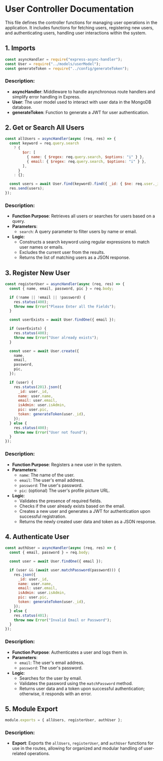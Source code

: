 
# User Controller Documentation

This file defines the controller functions for managing user operations in the application. It includes functions for fetching users, registering new users, and authenticating users, handling user interactions within the system.

## 1. Imports

```javascript
const asyncHandler = require("express-async-handler");
const User = require("../models/userModel");
const generateToken = require("../config/generateToken");
```

### Description:
- **asyncHandler**: Middleware to handle asynchronous route handlers and simplify error handling in Express.
- **User**: The user model used to interact with user data in the MongoDB database.
- **generateToken**: Function to generate a JWT for user authentication.

## 2. Get or Search All Users

```javascript
const allUsers = asyncHandler(async (req, res) => {
  const keyword = req.query.search
    ? {
        $or: [
          { name: { $regex: req.query.search, $options: "i" } },
          { email: { $regex: req.query.search, $options: "i" } },
        ],
      }
    : {};

  const users = await User.find(keyword).find({ _id: { $ne: req.user._id } });
  res.send(users);
});
```

### Description:
- **Function Purpose**: Retrieves all users or searches for users based on a query.
- **Parameters**:
  - `search`: A query parameter to filter users by name or email.
- **Logic**:
  - Constructs a search keyword using regular expressions to match user names or emails.
  - Excludes the current user from the results.
  - Returns the list of matching users as a JSON response.

## 3. Register New User

```javascript
const registerUser = asyncHandler(async (req, res) => {
  const { name, email, password, pic } = req.body;

  if (!name || !email || !password) {
    res.status(400);
    throw new Error("Please Enter all the Fields");
  }

  const userExists = await User.findOne({ email });

  if (userExists) {
    res.status(400);
    throw new Error("User already exists");
  }

  const user = await User.create({
    name,
    email,
    password,
    pic,
  });

  if (user) {
    res.status(201).json({
      _id: user._id,
      name: user.name,
      email: user.email,
      isAdmin: user.isAdmin,
      pic: user.pic,
      token: generateToken(user._id),
    });
  } else {
    res.status(400);
    throw new Error("User not found");
  }
});
```

### Description:
- **Function Purpose**: Registers a new user in the system.
- **Parameters**:
  - `name`: The name of the user.
  - `email`: The user's email address.
  - `password`: The user's password.
  - `pic`: (optional) The user's profile picture URL.
- **Logic**:
  - Validates the presence of required fields.
  - Checks if the user already exists based on the email.
  - Creates a new user and generates a JWT for authentication upon successful registration.
  - Returns the newly created user data and token as a JSON response.

## 4. Authenticate User

```javascript
const authUser = asyncHandler(async (req, res) => {
  const { email, password } = req.body;

  const user = await User.findOne({ email });

  if (user && (await user.matchPassword(password))) {
    res.json({
      _id: user._id,
      name: user.name,
      email: user.email,
      isAdmin: user.isAdmin,
      pic: user.pic,
      token: generateToken(user._id),
    });
  } else {
    res.status(401);
    throw new Error("Invalid Email or Password");
  }
});
```

### Description:
- **Function Purpose**: Authenticates a user and logs them in.
- **Parameters**:
  - `email`: The user's email address.
  - `password`: The user's password.
- **Logic**:
  - Searches for the user by email.
  - Validates the password using the `matchPassword` method.
  - Returns user data and a token upon successful authentication; otherwise, it responds with an error.

## 5. Module Export

```javascript
module.exports = { allUsers, registerUser, authUser };
```

### Description:
- **Export**: Exports the `allUsers`, `registerUser`, and `authUser` functions for use in the routes, allowing for organized and modular handling of user-related operations.
